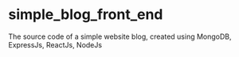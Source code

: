 # simple_blog_front_end
The source code of a simple website blog, created using MongoDB, ExpressJs, ReactJs, NodeJs
